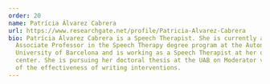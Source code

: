 ```yaml
---
order: 20
name: Patrícia Álvarez Cabrera
url: https://www.researchgate.net/profile/Patricia-Alvarez-Cabrera
bio: Patrícia Álvarez Cabrera is a Speech Therapist. She is currently an
  Associate Professor in the Speech Therapy degree program at the Autonomous
  University of Barcelona and is working as a Speech Therapist at her own
  center. She is pursuing her doctoral thesis at the UAB on Moderator variables
  of the effectiveness of writing interventions.
---
```


